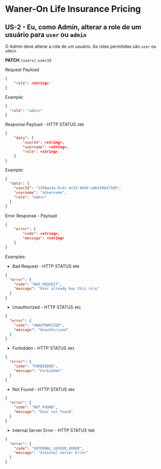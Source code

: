 # Waner-On Life Insurance Pricing

## US-2 - Eu, como Admin, alterar a role de um usuário para `user` ou `admin`

O Admin deve alterar a role de um usuário. As roles permitidas são `user` ou `admin`

**PATCH** `/users/:userId`

Request Payload

```json
{
    "role": <string>
}
```

Example:

```json
{
  "role": "admin"
}
```

Response Payload - HTTP STATUS `200`

```json
{
    "data": {
        "userId": <string>,
        "username": <string>,
        "role": <string>
    }
}
```

Example:

```json
{
  "data": {
    "userId": "2396ae3a-9c4c-4c53-9b69-ad6430b473d9",
    "username": "aUsername",
    "role": "admin"
  }
}
```

Error Response - Payload

```json
{
    "error": {
        "code": <string>,
        "message": <string>
    }
}
```

Examples:

- Bad Request - HTTP STATUS `400`

```json
{
  "error": {
    "code": "BAD_REQUEST",
    "message": "User already has this role"
  }
}
```

- Unauthorized - HTTP STATUS `401`

```json
{
  "error": {
    "code": "UNAUTHORIZED",
    "message": "Unauthorized"
  }
}
```

- Forbidden - HTTP STATUS `403`

```json
{
  "error": {
    "code": "FORBIDDEN",
    "message": "Forbidden"
  }
}
```

- Not Found - HTTP STATUS `404`

```json
{
  "error": {
    "code": "NOT_FOUND",
    "message": "User not found"
  }
}
```

- Internal Server Error - HTTP STATUS `500`

```json
{
  "error": {
    "code": "INTERNAL_SERVER_ERROR",
    "message": "Internal Server Error"
  }
}
```

